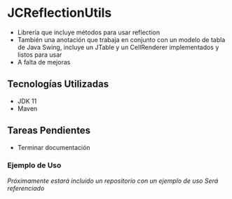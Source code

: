 # JCReflectionUtils

- Librería que incluye métodos para usar reflection
- También una anotación que trabaja en conjunto con un modelo de tabla de Java Swing, incluye un JTable y un CellRenderer implementados y listos para usar
- A falta de mejoras

## Tecnologías Utilizadas

- JDK 11
- Maven

## Tareas Pendientes

- Terminar documentación

### Ejemplo de Uso

*Próximamente estará incluido un repositorio con un ejemplo de uso
Será referenciado*
